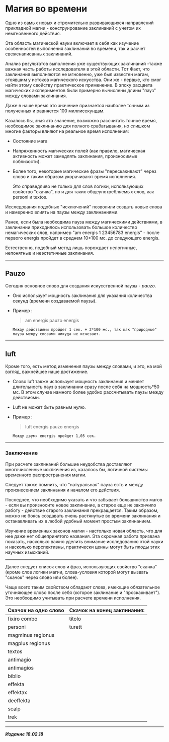 # Магия во времени #

Одно из самых новых и стремительно развивающихся направлений прикладной магии - конструирование заклинаний с учетом их немгновенного действия.

Эта область магической науки включает в себя как изучение особенностей выполнения заклинаний во времени, так и расчет свеженаписанных заклинаний.

Анализ результатов выполнения уже существующих заклинаний -также важная часть работы исследователя в этой области. Тот Факт, что заклинания выполняются не мгновенно, уже был известен магам, стоявшим у истоков магического искусства. Они же - первые, кто смог найти этому свойству практическое применение. В эпоху расцвета магических экспериментов были примерно вычислены длины "пауз" между словами заклинания.

Даже в наше время это значение признается наиболее точным из
полученных и равняется 100 миллисекундам.

Казалось бы, зная это значение, возможно рассчитать точное время, необходимое заклинанию для полного срабатывания, но слишком многие факторы влияют на реальное время исполнения:

* Состояние мага

* Напряженность магических полей (как правило, магическая активность может замедлять заклинания, произносимые поблизости).

* Более того, некоторые магические фразы "перескакивают" через слово и таким образом укорачивают время исполнения.

  Это справедливо не только для слов логики, использующих свойство "скачка", но и для таких общеупотребляемых слов, как personi и textos.
  
Исследования подобных "исключений" позволили создать новые слова и намеренно влиять на паузы между заклинаниями.

Ранее, если была необходима пауза между магическими действиями, в заклинании приходилось использовать большое количество немагических слов, например "am energis 1 23456783 energis" - после первого energis пройдет в среднем 10*100 мс. до следующего energis.

Естественно, подобный метод лишь порождает нелогичные, непонятные и неэстетичные заклинания.

***

## **Pauzo** ##

Сегодня основное слово для создания искусственной паузы - *pauzo*.

* Оно использует мощность заклинания для указания количества секунд (времени создаваемой паузы).

* Пример :
  >am energis pauzo energis

      Между действиями пройдет 1 сек. + 2*100 мс., так как "природные" паузы между словами никуда не исчезают.

***

## **luft** ##

Кроме того, есть метод изменения паузы между словами, и это, на мой взгляд, важнейшее наше достижение.

* Слово luft также использует мощность заклинания и меняет длительность пауз в заклинании сразу после себя на мощность*50 мс. В этом случае намного более удобно рассчитывать паузы между действиями.

* Luft не может быть равным нулю.

* Пример :
  >luft energis pauzo energis
  
      Между двумя energis пройдет 1,05 сек.

***

### Заключение ###

При расчете заклинаний большие неудобства доставляют многочисленные исключения из, казалось бы, логичной системы временного распространения магии.

Следует также помнить, что "натуральная" пауза есть и между произнесением заклинания и началом его действия.

Последнее, что необходимо указать и что забывает большинство магов - если вы произносите новое заклинание, а старое еще не закончило работу - действие старого заклинания прекращается. Таким образом, можно не боясь создавать очень растянутые во времени заклинания и останавливать их в любой удобный момент простым заклинанием.

Изучение временных законов магии - настолько новая область, что для нее даже нет общепринятого названия. Эта скромная работа призвана показать, насколько важно уделить внимание исследованию этой науки и насколько перспективны, практически ценны могут быть плоды этих научных изысканий.

***

Далее следует список слов и фраз, использующих свойство "скачка" (кроме слов логики магии, слова-условия которой могут вызвать "скачок" через слово или более).

Чаще всего таким свойством обладают слова, имеющие обязательное уточняющее слово после себя (которое заклинание и "проскакивает"). Это необходимо учитывать при расчете времени исполнения.

|   Скачок на одно слово   |     Скачок на конец заклинания:    |
|--------------------------|------------------------------------|
|  fixiro combo            |  titolo                            |
|  personi                 |  turett                            |
|  magminus regionus       |
|  magplus regionus        |
|  textos                  |
|  antimagio               |
|  antimagios              |
|  biblio                  |
|  effekta                 |
|  effektax                |
|  deeffekta               |
|  scalp                   |
|  trek                    |

***

***Издание 18.02.18***
